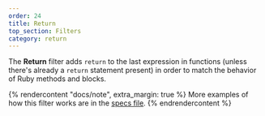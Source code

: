 ```yaml
---
order: 24
title: Return
top_section: Filters
category: return
---
```


The **Return** filter adds `return` to the last expression in functions (unless there's already a `return` statement present) in order to match the behavior of Ruby methods and blocks.

{% rendercontent "docs/note", extra_margin: true %}
More examples of how this filter works are in the [specs file](https://github.com/ruby2js/ruby2js/blob/master/spec/return_spec.rb).
{% endrendercontent %}
